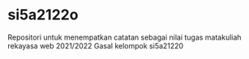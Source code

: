 # si5a2122o
Repositori untuk menempatkan catatan sebagai nilai tugas matakuliah rekayasa web 2021/2022 Gasal kelompok si5a21220
